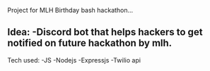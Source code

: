 Project for MLH Birthday bash hackathon...

Idea:
-Discord bot that helps hackers to get notified on future hackathon by mlh.
-


Tech used:
-JS
-Nodejs
-Expressjs
-Twilio api
